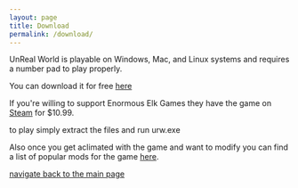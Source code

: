 ```yaml
---
layout: page
title: Download
permalink: /download/
---
```


UnReal World is playable on Windows, Mac, and Linux systems and requires a number pad to play properly.

You can download it for free 
[here](https://enormous-elk.itch.io/unreal-world) 

If you're willing to support Enormous Elk Games they have the game on [Steam](https://store.steampowered.com/app/351700/UnReal_World/)
for $10.99.

to play simply extract the files and run urw.exe

Also once you get aclimated with the game and want to modify you can find a list of popular mods for the game 
[here](https://www.unrealworld.fi/wiki/index.php?title=Mods).

[navigate back to the main page](/MainPage)

